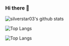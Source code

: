 ### Hi there 👋

<!--
**silverstar03/silverstar03** is a ✨ _special_ ✨ repository because its `README.md` (this file) appears on your GitHub profile.

Here are some ideas to get you started:

- 🔭 I’m currently working on ...
- 🌱 I’m currently learning ...
- 👯 I’m looking to collaborate on ...
- 🤔 I’m looking for help with ...
- 💬 Ask me about ...
- 📫 How to reach me: ...
- 😄 Pronouns: ...
- ⚡ Fun fact: ...
-->

![silverstar03's github stats](https://github-readme-stats.vercel.app/api?username=silverstar03&show_icons=true&theme=radical)

![Top Langs](https://github-readme-stats.vercel.app/api/top-langs/?username=silverstar03&layout=compact)

![Top Langs](https://github-readme-stats.vercel.app/api/top-langs/?username=silverstar03&layout=compact&langs_count=81)
